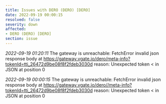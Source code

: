 ```yaml
---
title: Issues with DERO (DERO) [DERO]
date: 2022-09-19 00:00:15
resolved: false
severity: down
affected:
- DERO (DERO) [DERO]
section: issue
---
```


*2022-09-19 01:20:11* The gateway is unreachable: FetchError invalid json response body at https://gateway.vgate.io/dero/meta-info?tokenId=tti_26472d9be08f8f2fdeb3030d reason: Unexpected token < in JSON at position 0

*2022-09-19 00:00:15* The gateway is unreachable: FetchError invalid json response body at https://gateway.vgate.io/dero//meta-info?tokenId=tti_26472d9be08f8f2fdeb3030d reason: Unexpected token < in JSON at position 0